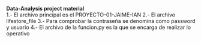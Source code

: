 <b>Data-Analysis project material </b> <br>
1.- El archivo principal es el PROYECTO-01-JAIME-IAN
2.- El archivo lifestore_file 
3.- Para comprobar la contraseña se denomina como password y usuario 
4.- El archivo de la funcion.py es la que se encarga de realizar lo operativo 